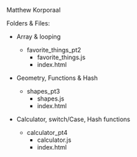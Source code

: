 Matthew Korporaal 

Folders & Files:

- Array & looping

	- favorite_things_pt2 
		- favorite_things.js
		- index.html
	
- Geometry, Functions & Hash
	- shapes_pt3
		- shapes.js
		- index.html

- Calculator, switch/Case, Hash functions
	- calculator_pt4
		- calculator.js
		- index.html
